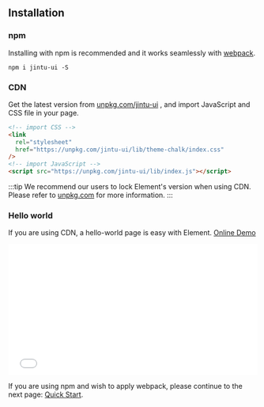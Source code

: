 ## Installation

### npm

Installing with npm is recommended and it works seamlessly with [webpack](https://webpack.js.org/).

```shell
npm i jintu-ui -S
```

### CDN

Get the latest version from [unpkg.com/jintu-ui](https://unpkg.com/jintu-ui/) , and import JavaScript and CSS file in your page.

```html
<!-- import CSS -->
<link
  rel="stylesheet"
  href="https://unpkg.com/jintu-ui/lib/theme-chalk/index.css"
/>
<!-- import JavaScript -->
<script src="https://unpkg.com/jintu-ui/lib/index.js"></script>
```

:::tip
We recommend our users to lock Element's version when using CDN. Please refer to [unpkg.com](https://unpkg.com) for more information.
:::

### Hello world

If you are using CDN, a hello-world page is easy with Element. [Online Demo](https://codepen.io/bofeng/pen/poaEmJY)

<iframe height="265" style="width: 100%;" scrolling="no" title="Element demo" src="//codepen.io/bofeng/embed/poaEmJY/?height=265&theme-id=light&default-tab=html" frameborder="no" allowtransparency="true" allowfullscreen="true">
  See the Pen <a href='https://codepen.io/bofeng/pen/poaEmJY/'>Element demo</a> by hetech
  (<a href='https://codepen.io/bofeng'>@bofeng</a>) on <a href='https://codepen.io'>CodePen</a>.
</iframe>

If you are using npm and wish to apply webpack, please continue to the next page: [Quick Start](/#/en-US/component/quickstart).
